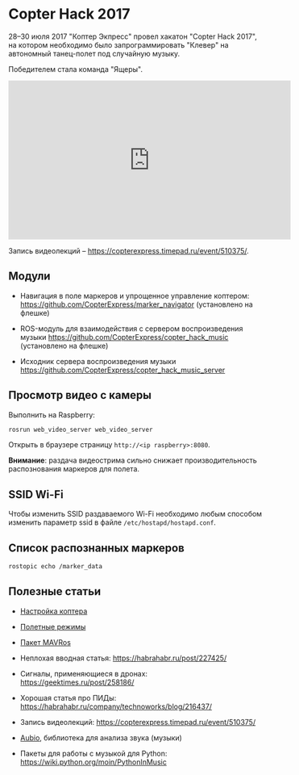 Copter Hack 2017
===

28–30 июля 2017 "Коптер Экпресс" провел хакатон "Copter Hack 2017", на котором необходимо было запрограммировать "Клевер" на автономный танец-полет под случайную музыку.

Победителем стала команда "Ящеры".

<iframe width="560" height="315" src="https://www.youtube.com/embed/xgXheg3TTs4?rel=0" frameborder="0" allowfullscreen></iframe>

Запись видеолекций – https://copterexpress.timepad.ru/event/510375/.

Модули
---

* Навигация в поле маркеров и упрощенное управление коптером: https://github.com/CopterExpress/marker_navigator (установлено на флешке)

* ROS-модуль для взаимодействия с сервером воспроизведения музыки https://github.com/CopterExpress/copter_hack_music (установлено на флешке)

* Исходник сервера воспроизведения музыки https://github.com/CopterExpress/copter_hack_music_server

Просмотр видео с камеры
---

Выполнить на Raspberry:

```bash
rosrun web_video_server web_video_server
```

Открыть в браузере страницу ``http://<ip raspberry>:8080``.

**Внимание**: раздача видеострима сильно снижает производительность распознования маркеров для полета.

SSID Wi-Fi
---

Чтобы изменить SSID раздаваемого Wi-Fi необходимо любым способом изменить параметр ssid в файле ``/etc/hostapd/hostapd.conf``.

Список распознанных маркеров
---

```bash
rostopic echo /marker_data
```

Полезные статьи
---

* [Настройка коптера](setup.md)

* [Полетные режимы](modes.md)

* [Пакет MAVRos](mavros.md)

* Неплохая вводная статья: https://habrahabr.ru/post/227425/

* Сигналы, применяющиеся в дронах: https://geektimes.ru/post/258186/

* Хорошая статья про ПИДы: https://habrahabr.ru/company/technoworks/blog/216437/

* Запись видеолекций: https://copterexpress.timepad.ru/event/510375/

* [Aubio](https://aubio.org), библиотека для анализа звука (музыки)

* Пакеты для работы с музыкой для Python: https://wiki.python.org/moin/PythonInMusic
